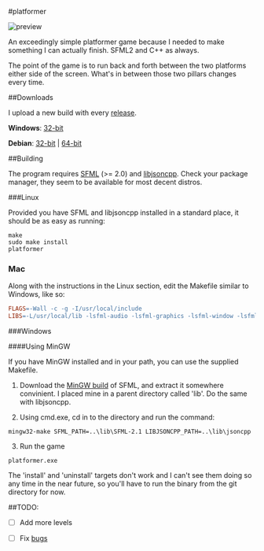#platformer

![preview](https://raw.github.com/kirbyman62/platformer/master/preview.png)

An exceedingly simple platformer game because I needed to make something I can 
actually finish. SFML2 and C++ as always.

The point of the game is to run back and forth between the two platforms either
side of the screen. What's in between those two pillars changes every time.

##Downloads

I upload a new build with every 
[release](https://github.com/kirbyman62/platformer/releases).

**Windows**:
[32-bit](https://github.com/kirbyman62/platformer/releases/download/v1.0/platformer-win32-1.0.zip)

**Debian**:
[32-bit](https://github.com/kirbyman62/platformer/releases/download/v1.0/platformer_1.0-1_i386.deb)
|
[64-bit](https://github.com/kirbyman62/platformer/releases/download/v1.0/platformer_1.0-1_amd64.deb)

##Building

The program requires [SFML](http://www.sfml-dev.org) (>= 2.0) and
[libjsoncpp](https://github.com/open-source-parsers). Check your package
manager, they seem to be available for most decent distros.

###Linux

Provided you have SFML and libjsoncpp installed in a standard place, it should
be as easy as running:

```
make
sudo make install
platformer
```

### Mac

Along with the instructions in the Linux section, edit the Makefile similar to
Windows, like so:

```Makefile
FLAGS=-Wall -c -g -I/usr/local/include
LIBS=-L/usr/local/lib -lsfml-audio -lsfml-graphics -lsfml-window -lsfml-system
```

###Windows

####Using MinGW

If you have MinGW installed and in your path, you can use the supplied Makefile.

1) Download the [MinGW build](http://sfml-dev.org/download/sfml/2.1/SFML-2.1-windows-gcc-4.7-mingw-32bits.zip) 
of SFML, and extract it somewhere convinient. I placed mine in a parent
directory called 'lib'. Do the same with libjsoncpp.

2) Using cmd.exe, cd in to the directory and run the command:

```
mingw32-make SFML_PATH=..\lib\SFML-2.1 LIBJSONCPP_PATH=..\lib\jsoncpp
```

3) Run the game

```
platformer.exe
```

The 'install' and 'uninstall' targets don't work and I can't see them doing so
any time in the near future, so you'll have to run the binary from the git
directory for now.

##TODO:

- [ ] Add more levels

- [ ] Fix [bugs](https://github.com/kirbyman62/platformer/issues)
